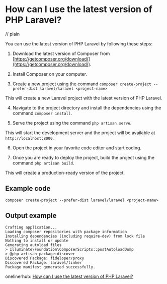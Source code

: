 # How can I use the latest version of PHP Laravel?
// plain

You can use the latest version of PHP Laravel by following these steps:

1. Download the latest version of Composer from [https://getcomposer.org/download/](https://getcomposer.org/download/).

2. Install Composer on your computer.

3. Create a new project using the command `composer create-project --prefer-dist laravel/laravel <project-name>`

This will create a new Laravel project with the latest version of PHP Laravel.

4. Navigate to the project directory and install the dependencies using the command `composer install`.

5. Serve the project using the command `php artisan serve`.

This will start the development server and the project will be available at `http://localhost:8000`.

6. Open the project in your favorite code editor and start coding.

7. Once you are ready to deploy the project, build the project using the command `php artisan build`.

This will create a production-ready version of the project.

## Example code

```
composer create-project --prefer-dist laravel/laravel <project-name>
```

## Output example

```
Crafting application...
Loading composer repositories with package information
Installing dependencies (including require-dev) from lock file
Nothing to install or update
Generating autoload files
> Illuminate\Foundation\ComposerScripts::postAutoloadDump
> @php artisan package:discover
Discovered Package: fideloper/proxy
Discovered Package: laravel/tinker
Package manifest generated successfully.
```

onelinerhub: [How can I use the latest version of PHP Laravel?](https://onelinerhub.com/php-laravel/how-can-i-use-the-latest-version-of-php-laravel)